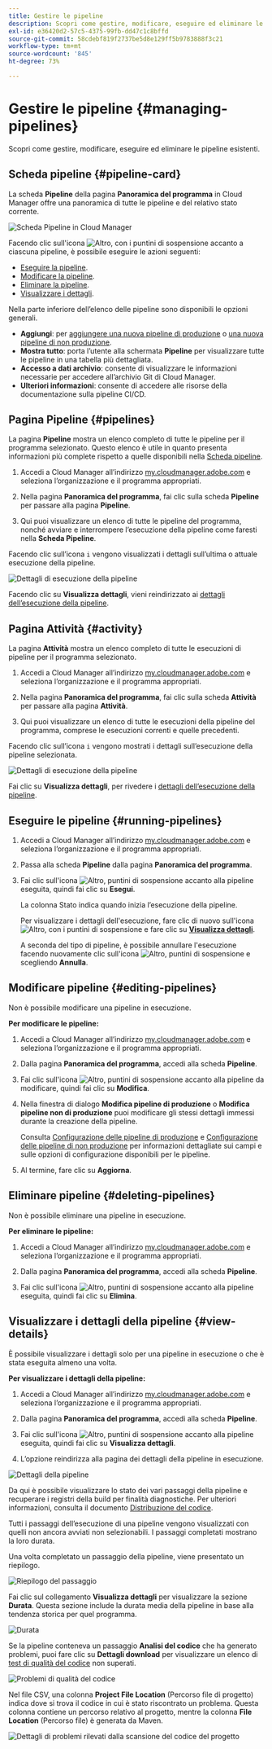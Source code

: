 ```yaml
---
title: Gestire le pipeline
description: Scopri come gestire, modificare, eseguire ed eliminare le pipeline esistenti.
exl-id: e36420d2-57c5-4375-99fb-dd47c1c8bffd
source-git-commit: 58cdebf819f2737be5d8e129ff5b9783888f3c21
workflow-type: tm+mt
source-wordcount: '845'
ht-degree: 73%

---
```



# Gestire le pipeline {#managing-pipelines}

Scopri come gestire, modificare, eseguire ed eliminare le pipeline esistenti.

## Scheda pipeline {#pipeline-card}

La scheda **Pipeline** della pagina **Panoramica del programma** in Cloud Manager offre una panoramica di tutte le pipeline e del relativo stato corrente.

![Scheda Pipeline in Cloud Manager](/help/assets/configure-pipelines/pipelines-card.png)

Facendo clic sull&#39;icona ![Altro, con i puntini di sospensione](https://spectrum.adobe.com/static/icons/workflow_18/Smock_More_18_N.svg) accanto a ciascuna pipeline, è possibile eseguire le azioni seguenti:

* [Eseguire la pipeline](#running-pipelines).
* [Modificare la pipeline](#editing-pipelines).
* [Eliminare la pipeline](#deleting-pipelines).
* [Visualizzare i dettagli](#view-details).

Nella parte inferiore dell’elenco delle pipeline sono disponibili le opzioni generali.

* **Aggiungi**: per [aggiungere una nuova pipeline di produzione](/help/using/production-pipelines.md) o [una nuova pipeline di non produzione](/help/using/non-production-pipelines.md).
* **Mostra tutto**: porta l’utente alla schermata **Pipeline** per visualizzare tutte le pipeline in una tabella più dettagliata.
* **Accesso a dati archivio**: consente di visualizzare le informazioni necessarie per accedere all’archivio Git di Cloud Manager.
* **Ulteriori informazioni**: consente di accedere alle risorse della documentazione sulla pipeline CI/CD.

## Pagina Pipeline {#pipelines}

La pagina **Pipeline** mostra un elenco completo di tutte le pipeline per il programma selezionato. Questo elenco è utile in quanto presenta informazioni più complete rispetto a quelle disponibili nella [Scheda pipeline](#pipeline-card).

1. Accedi a Cloud Manager all’indirizzo [my.cloudmanager.adobe.com](https://my.cloudmanager.adobe.com/) e seleziona l’organizzazione e il programma appropriati.

1. Nella pagina **Panoramica del programma**, fai clic sulla scheda **Pipeline** per passare alla pagina **Pipeline**.

1. Qui puoi visualizzare un elenco di tutte le pipeline del programma, nonché avviare e interrompere l’esecuzione della pipeline come faresti nella **Scheda Pipeline**.

Facendo clic sull’icona `i` vengono visualizzati i dettagli sull’ultima o attuale esecuzione della pipeline.

![Dettagli di esecuzione della pipeline](/help/assets/configure-pipelines/pipeline-status.png)

Facendo clic su **Visualizza dettagli**, vieni reindirizzato ai [dettagli dell’esecuzione della pipeline](#view-details).

## Pagina Attività {#activity}

La pagina **Attività** mostra un elenco completo di tutte le esecuzioni di pipeline per il programma selezionato.

1. Accedi a Cloud Manager all’indirizzo [my.cloudmanager.adobe.com](https://my.cloudmanager.adobe.com/) e seleziona l’organizzazione e il programma appropriati.

1. Nella pagina **Panoramica del programma**, fai clic sulla scheda **Attività** per passare alla pagina **Attività**.

1. Qui puoi visualizzare un elenco di tutte le esecuzioni della pipeline del programma, comprese le esecuzioni correnti e quelle precedenti.

Facendo clic sull’icona `i` vengono mostrati i dettagli sull’esecuzione della pipeline selezionata.

![Dettagli di esecuzione della pipeline](/help/assets/configure-pipelines/pipeline-activity.png)

Fai clic su **Visualizza dettagli**, per rivedere i [dettagli dell’esecuzione della pipeline](#view-details).

## Eseguire le pipeline {#running-pipelines}

1. Accedi a Cloud Manager all’indirizzo [my.cloudmanager.adobe.com](https://my.cloudmanager.adobe.com/) e seleziona l’organizzazione e il programma appropriati.
1. Passa alla scheda **Pipeline** dalla pagina **Panoramica del programma**.
1. Fai clic sull&#39;icona ![Altro, puntini di sospensione](https://spectrum.adobe.com/static/icons/workflow_18/Smock_More_18_N.svg) accanto alla pipeline eseguita, quindi fai clic su **Esegui**.

   La colonna Stato indica quando inizia l’esecuzione della pipeline.

   Per visualizzare i dettagli dell&#39;esecuzione, fare clic di nuovo sull&#39;icona ![Altro, con i puntini di sospensione](https://spectrum.adobe.com/static/icons/workflow_18/Smock_More_18_N.svg) e fare clic su **[Visualizza dettagli](#view-details)**.

   A seconda del tipo di pipeline, è possibile annullare l&#39;esecuzione facendo nuovamente clic sull&#39;icona ![Altro, puntini di sospensione](https://spectrum.adobe.com/static/icons/workflow_18/Smock_More_18_N.svg) e scegliendo **Annulla**.

## Modificare pipeline {#editing-pipelines}

Non è possibile modificare una pipeline in esecuzione.

**Per modificare le pipeline:**

1. Accedi a Cloud Manager all’indirizzo [my.cloudmanager.adobe.com](https://my.cloudmanager.adobe.com/) e seleziona l’organizzazione e il programma appropriati.

1. Dalla pagina **Panoramica del programma**, accedi alla scheda **Pipeline**.

1. Fai clic sull&#39;icona ![Altro, puntini di sospensione](https://spectrum.adobe.com/static/icons/workflow_18/Smock_More_18_N.svg) accanto alla pipeline da modificare, quindi fai clic su **Modifica**.

1. Nella finestra di dialogo **Modifica pipeline di produzione** o **Modifica pipeline non di produzione** puoi modificare gli stessi dettagli immessi durante la creazione della pipeline.

   Consulta [Configurazione delle pipeline di produzione](/help/using/production-pipelines.md) e [Configurazione delle pipeline di non produzione](/help/using/non-production-pipelines.md) per informazioni dettagliate sui campi e sulle opzioni di configurazione disponibili per le pipeline.

1. Al termine, fare clic su **Aggiorna**.

## Eliminare pipeline {#deleting-pipelines}

Non è possibile eliminare una pipeline in esecuzione.

**Per eliminare le pipeline:**

1. Accedi a Cloud Manager all’indirizzo [my.cloudmanager.adobe.com](https://my.cloudmanager.adobe.com/) e seleziona l’organizzazione e il programma appropriati.

1. Dalla pagina **Panoramica del programma**, accedi alla scheda **Pipeline**.

1. Fai clic sull&#39;icona ![Altro, puntini di sospensione](https://spectrum.adobe.com/static/icons/workflow_18/Smock_More_18_N.svg) accanto alla pipeline eseguita, quindi fai clic su **Elimina**.


## Visualizzare i dettagli della pipeline {#view-details}

È possibile visualizzare i dettagli solo per una pipeline in esecuzione o che è stata eseguita almeno una volta.

**Per visualizzare i dettagli della pipeline:**

1. Accedi a Cloud Manager all’indirizzo [my.cloudmanager.adobe.com](https://my.cloudmanager.adobe.com/) e seleziona l’organizzazione e il programma appropriati.

1. Dalla pagina **Panoramica del programma**, accedi alla scheda **Pipeline**.

1. Fai clic sull&#39;icona ![Altro, puntini di sospensione](https://spectrum.adobe.com/static/icons/workflow_18/Smock_More_18_N.svg) accanto alla pipeline eseguita, quindi fai clic su **Visualizza dettagli**.

1. L’opzione reindirizza alla pagina dei dettagli della pipeline in esecuzione.

![Dettagli della pipeline](/help/assets/configure-pipelines/pipeline-running-details.png)

Da qui è possibile visualizzare lo stato dei vari passaggi della pipeline e recuperare i registri della build per finalità diagnostiche. Per ulteriori informazioni, consulta il documento [Distribuzione del codice](/help/using/code-deployment.md).

Tutti i passaggi dell’esecuzione di una pipeline vengono visualizzati con quelli non ancora avviati non selezionabili. I passaggi completati mostrano la loro durata.

Una volta completato un passaggio della pipeline, viene presentato un riepilogo.

![Riepilogo del passaggio](/help/assets/configure-pipelines/pipeline-step.png)

Fai clic sul collegamento **Visualizza dettagli** per visualizzare la sezione **Durata**. Questa sezione include la durata media della pipeline in base alla tendenza storica per quel programma.

![Durata](/help/assets/configure-pipelines/duration.png)

Se la pipeline conteneva un passaggio **Analisi del codice** che ha generato problemi, puoi fare clic su **Dettagli download** per visualizzare un elenco di [test di qualità del codice](/help/using/code-quality-testing.md) non superati.

![Problemi di qualità del codice](assets/managing-pipelines-code-quality-issues.png)

Nel file CSV, una colonna **Project File Location** (Percorso file di progetto) indica dove si trova il codice in cui è stato riscontrato un problema. Questa colonna contiene un percorso relativo al progetto, mentre la colonna **File Location** (Percorso file) è generata da Maven.

![Dettagli di problemi rilevati dalla scansione del codice del progetto](assets/managing-pipelines-code-quality-details.png)
